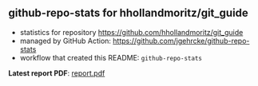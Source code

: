 ## github-repo-stats for hhollandmoritz/git_guide

- statistics for repository https://github.com/hhollandmoritz/git_guide
- managed by GitHub Action: https://github.com/jgehrcke/github-repo-stats
- workflow that created this README: `github-repo-stats`

**Latest report PDF**: [report.pdf](https://github.com/hhollandmoritz/git_guide/raw/github-repo-stats/hhollandmoritz/git_guide/latest-report/report.pdf)

